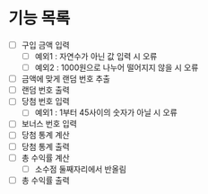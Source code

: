 # 기능 목록

- [ ] 구입 금액 입력
    - [ ] 예외1 : 자연수가 아닌 값 입력 시 오류
    - [ ] 예외2 : 1000원으로 나누어 떨어지지 않을 시 오류
- [ ] 금액에 맞게 랜덤 번호 추출
- [ ] 랜덤 번호 출력
- [ ] 당첨 번호 입력
    - [ ] 예외1 : 1부터 45사이의 숫자가 아닐 시 오류

- [ ] 보너스 번호 입력
- [ ] 당첨 통계 계산
- [ ] 당첨 통계 출력
- [ ] 총 수익률 계산
    - [ ] 소수점 둘째자리에서 반올림
- [ ] 총 수익률 출력  